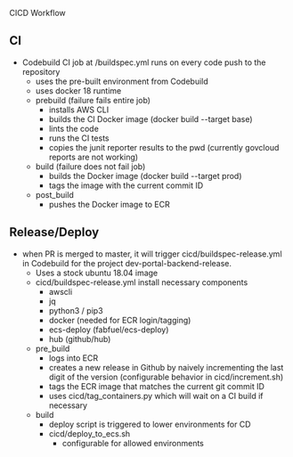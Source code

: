CICD Workflow

## CI
- Codebuild CI job at /buildspec.yml runs on every code push to the repository
  - uses the pre-built environment from Codebuild
  - uses docker 18 runtime
  - prebuild (failure fails entire job)
    - installs AWS CLI
    - builds the CI Docker image (docker build --target base)
    - lints the code
    - runs the CI tests
    - copies the junit reporter results to the pwd (currently govcloud reports are not working)
  - build (failure does not fail job)
    - builds the Docker image (docker build --target prod)
    - tags the image with the current commit ID
  - post_build
    - pushes the Docker image to ECR

## Release/Deploy
- when PR is merged to master, it will trigger cicd/buildspec-release.yml in Codebuild for the project dev-portal-backend-release.
  - Uses a stock ubuntu 18.04 image
  - cicd/buildspec-release.yml install necessary components
    - awscli
    - jq
    - python3 / pip3
    - docker (needed for ECR login/tagging)
    - ecs-deploy (fabfuel/ecs-deploy)
    - hub (github/hub)
  - pre_build
    - logs into ECR
    - creates a new release in Github by naively incrementing the last digit of the version (configurable behavior in cicd/increment.sh)
    - tags the ECR image that matches the current git commit ID
    - uses cicd/tag_containers.py which will wait on a CI build if necessary
  - build
    - deploy script is triggered to lower environments for CD
    - cicd/deploy_to_ecs.sh 
      - configurable for allowed environments
